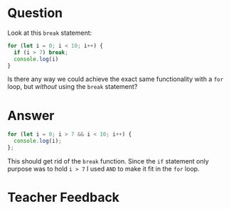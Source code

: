 # Question
Look at this `break` statement:

```js
for (let i = 0; i < 10; i++) {
  if (i > 7) break;
  console.log(i)
}
```

Is there any way we could achieve the exact same functionality with a `for` loop, but *without* using the `break` statement?

# Answer
```js
for (let i = 0; i > 7 && i < 10; i++) {
  console.log(i);
};
```
This should get rid of the `break` function. Since the `if` statement only purpose was to hold `i > 7` I used `AND` to make it fit in the `for` loop.  


# Teacher Feedback
